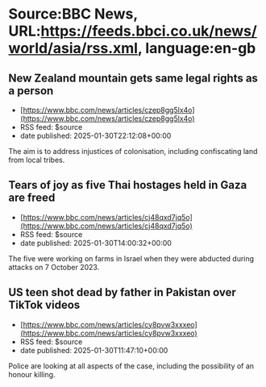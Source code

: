 # Source:BBC News, URL:https://feeds.bbci.co.uk/news/world/asia/rss.xml, language:en-gb

## New Zealand mountain gets same legal rights as a person
 - [https://www.bbc.com/news/articles/czep8gg5lx4o](https://www.bbc.com/news/articles/czep8gg5lx4o)
 - RSS feed: $source
 - date published: 2025-01-30T22:12:08+00:00

The aim is to address injustices of colonisation, including confiscating land from local tribes.

## Tears of joy as five Thai hostages held in Gaza are freed
 - [https://www.bbc.com/news/articles/cj48qxd7jq5o](https://www.bbc.com/news/articles/cj48qxd7jq5o)
 - RSS feed: $source
 - date published: 2025-01-30T14:00:32+00:00

The five were working on farms in Israel when they were abducted during attacks on 7 October 2023.

## US teen shot dead by father in Pakistan over TikTok videos
 - [https://www.bbc.com/news/articles/cy8pvw3xxxeo](https://www.bbc.com/news/articles/cy8pvw3xxxeo)
 - RSS feed: $source
 - date published: 2025-01-30T11:47:10+00:00

Police are looking at all aspects of the case, including the possibility of an honour killing.

